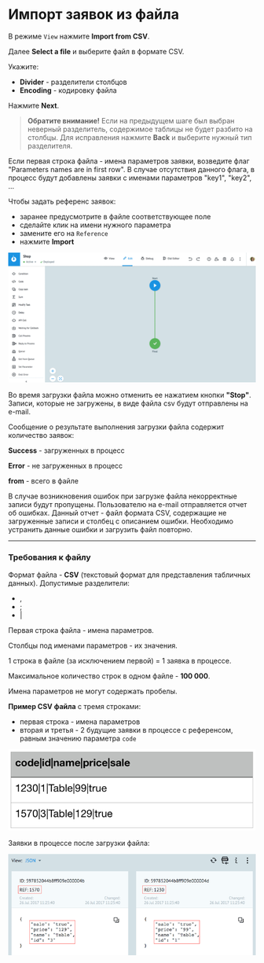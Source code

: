 # Импорт заявок из файла

В режиме `View` нажмите **Import from CSV**.

Далее **Select a file** и выберите файл в формате CSV. 

Укажите:
* **Divider** - разделители столбцов
* **Encoding** - кодировку файла

Нажмите **Next**.

> **Обратите внимание!** Если на предыдущем шаге был выбран неверный разделитель, содержимое таблицы не будет разбито на столбцы. 
Для исправления нажмите **Back** и выберите нужный тип разделителя.

Если первая строка файла - имена параметров заявки, возведите флаг "Parameters names are in first row". 
В случае отсутствия данного флага, в процесс будут добавлены заявки с именами параметров "key1", "key2", ...
  
Чтобы задать референс заявок:
  
* заранее предусмотрите в файле соответствующее поле
* сделайте клик на имени нужного параметра 
* замените его на `Reference`
* нажмите **Import**
  
![img](../img/tasks/importCSV.gif)
  
Во время загрузки файла можно отменить ее нажатием кнопки **"Stop"**.
Записи, которые не загружены, в виде файла csv будут отправлены на e-mail.

Сообщение о результате выполнения загрузки файла содержит количество заявок:
  
**Success** - загруженных в процесс

**Error** - не загруженных в процесс

**from** - всего в файле

В случае возникновения ошибок при загрузке файла некорректные записи будут пропущены.
Пользователю на e-mail отправляется отчет об ошибках.
Данный отчет - файл формата CSV, содержащие не загруженные записи и столбец с описанием ошибки.
Необходимо устранить данные ошибки и загрузить файл повторно.

---
### Требования к файлу
  
Формат файла - **CSV** (текстовый формат для представления табличных данных).
Допустимые разделители:
  
* ,
* ;
* |
  

Первая строка файла - имена параметров.
  
Столбцы под именами параметров - их значения.
  
1 строка в файле (за исключением первой) = 1 заявка в процессе.
  
Максимальное количество строк в одном файле - **100 000**.
  
Имена параметров не могут содержать пробелы.
  
**Пример CSV файла** с тремя строками:

* первая строка - имена параметров
* вторая и третья - 2 будущие заявки в процессе с референсом, равным значению параметра `code`
  
![img](../img/tasks/file_csv.png)
  

Заявки в процессе после загрузки файла:
  
![img](../img/tasks/tasks_after_import.png)



